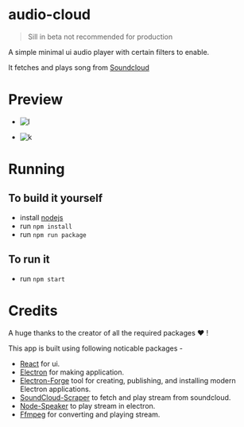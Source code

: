 # audio-cloud

> Sill in beta not recommended for production

A simple minimal ui audio player with certain filters to enable.

It fetches and plays song from [Soundcloud](https://soundcloud.com)

# Preview

- ![l](https://cdn.discordapp.com/attachments/806561747497386055/864496341149548564/unknown.png)

- ![k](https://media.discordapp.net/attachments/852602210550284340/864466423886643230/unknown.png?width=1260&height=669)

# Running

## To build it yourself

- install [nodejs](https://nodejs.org)
- run `npm install`
- run `npm run package`

## To run it

- run `npm start`

# Credits

A huge thanks to the creator of all the required packages ❤ !

This app is built using following noticable packages -

- [React](https://reactjs.org/) for ui.
- [Electron](https://www.electronjs.org/) for making application.
- [Electron-Forge](https://www.electronforge.io/) tool for creating, publishing, and installing modern Electron applications.
- [SoundCloud-Scraper](https://soundcloud-scraper.js.org/) to fetch and play stream from soundcloud.
- [Node-Speaker](https://github.com/TooTallNate/node-speaker) to play stream in electron.
- [Ffmpeg](https://ffmpeg.org/) for converting and playing stream.
